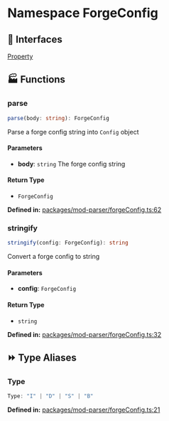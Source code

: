 # Namespace ForgeConfig

## 🤝 Interfaces

<div class="definition-grid interface"><a href="mod-parser/@xmcl/mod-parser.ForgeConfig/@xmcl/mod-parser.ForgeConfig.Property">Property</a></div>

## 🏭 Functions

### parse

```ts
parse(body: string): ForgeConfig
```
Parse a forge config string into ``Config`` object
#### Parameters

- **body**: `string`
The forge config string
#### Return Type

- `ForgeConfig`

<p style="font-size: 14px; color: var(--vp-c-text-2)">
<strong>Defined in:</strong> <a href="https://github.com/voxelum/minecraft-launcher-core-node/blob/master/packages/mod-parser/forgeConfig.ts#L62" target="_blank" rel="noreferrer">packages/mod-parser/forgeConfig.ts:62</a>
</p>


### stringify

```ts
stringify(config: ForgeConfig): string
```
Convert a forge config to string
#### Parameters

- **config**: `ForgeConfig`
#### Return Type

- `string`

<p style="font-size: 14px; color: var(--vp-c-text-2)">
<strong>Defined in:</strong> <a href="https://github.com/voxelum/minecraft-launcher-core-node/blob/master/packages/mod-parser/forgeConfig.ts#L32" target="_blank" rel="noreferrer">packages/mod-parser/forgeConfig.ts:32</a>
</p>


## ⏩ Type Aliases

### Type

```ts
Type: "I" | "D" | "S" | "B"
```
<p style="font-size: 14px; color: var(--vp-c-text-2)">
<strong>Defined in:</strong> <a href="https://github.com/voxelum/minecraft-launcher-core-node/blob/master/packages/mod-parser/forgeConfig.ts#L21" target="_blank" rel="noreferrer">packages/mod-parser/forgeConfig.ts:21</a>
</p>


